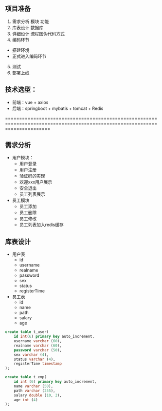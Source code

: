 ## 项目准备
1. 需求分析 模块 功能
2. 库表设计 数据库
3. 详细设计 流程图伪代码方式
4. 编码环节
- 搭建环境
- 正式进入编码环节
5. 测试
6. 部署上线

## 技术选型：
- 前端：vue + axios
- 后端：springboot + mybatis + tomcat + Redis



============================================================================================================================

## 需求分析
- 用户模块：
  - 用户登录
  - 用户注册
  - 验证码的实现
  - 欢迎xxx用户展示
  - 安全退出
  - 员工列表展示
- 员工模块
  - 员工添加
  - 员工删除
  - 员工修改
  - 员工列表加入redis缓存

## 库表设计
- 用户表
  - id
  - username
  - realname
  - password
  - sex
  - status
  - registerTime
- 员工表
  - id
  - name
  - path
  - salary
  - age

```sql
create table t_user(
    id int(6) primary key auto_increment,
    username varchar (60),
    realname varchar (60),
    password varchar (50),
    sex varchar (4),
    status varchar (4),
    registerTime timestamp 
);

create table t_emp(
    id int (6) primary key auto_increment,
    name varchar (50),
    path varchar (255),
    salary double (10, 2),
    age int (4)
);

```















